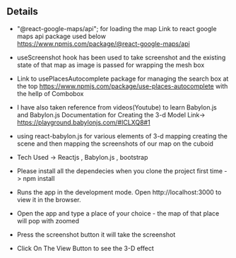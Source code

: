 ## Details



- "@react-google-maps/api"; for loading the map Link to react google maps api package used below  https://www.npmjs.com/package/@react-google-maps/api
- useScreenshot hook has been used to take screenshot and the existing state of that map as image is  passed for wrapping the mesh box  
- Link to usePlacesAutocomplete package for managing the search box at the top  https://www.npmjs.com/package/use-places-autocomplete with the hellp of Combobox
- I have also taken reference from videos(Youtube) to learn Babylon.js  and  Babylon.js Documentation for Creating the 3-d Model Link-> https://playground.babylonjs.com/#ICLXQ8#1

- using react-babylon.js for various elements of 3-d mapping creating the scene and then mapping the screenshots of our map on the cuboid
- Tech Used -> Reactjs , Babylon.js , bootstrap 
- Please install all the dependecies when you clone the project first time -> npm install
- Runs the app in the development mode. Open http://localhost:3000 to view it in the browser.
- Open the app and type a place of your choice - the map of that place will pop with zoomed
- Press the screenshot button it will take the screenshot 
- Click On The View Button to see the 3-D effect